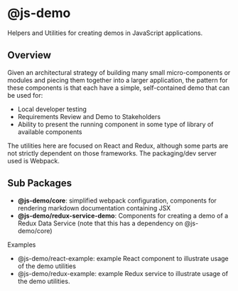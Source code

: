 # @js-demo

Helpers and Utilities for creating demos in JavaScript applications.

## Overview

Given an architectural strategy of building many small micro-components or modules and piecing them together into a larger application, the pattern for these components is that each have a simple, self-contained demo that can be used for:

* Local developer testing
* Requirements Review and Demo to Stakeholders
* Ability to present the running component in some type of library of available components

The utilities here are focused on React and Redux, although some parts are not strictly dependent on those frameworks. The packaging/dev server used is Webpack.

## Sub Packages
* **@js-demo/core**: simplified webpack configuration, components for rendering markdown documentation containing JSX
* **@js-demo/redux-service-demo**: Components for creating a demo of a Redux Data Service (note that this has a dependency on @js-demo/core)

Examples
* @js-demo/react-example: example React component to illustrate usage of the demo utilities
* @js-demo/redux-example: example Redux service to illustrate usage of the demo utilities.
